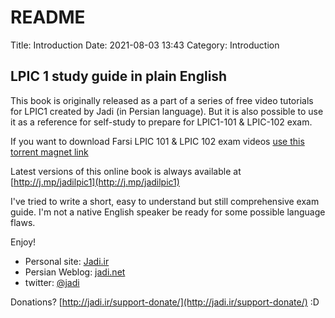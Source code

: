 # README

Title: Introduction Date: 2021-08-03 13:43 Category: Introduction

## LPIC 1 study guide in plain English

This book is originally released as a part of a series of free video tutorials for LPIC1 created by Jadi \(in Persian language\). But it is also possible to use it as a reference for self-study to prepare for LPIC1-101 & LPIC-102 exam.

If you want to download Farsi LPIC 101 & LPIC 102 exam videos [use this torrent magnet link](magnet:?xt=urn:btih:e003aba9b19bee27dab9085f79afb4ed88d856b2&dn=Jadi-net-LPIC1-Exam101and102-version1.0-July2016&tr=udp%3a%2f%2fdenis.stalker.h3q.com%3a6969%2fannounce&tr=http%3a%2f%2fopen.tracker.thepiratebay.org%2fannounce&tr=http%3a%2f%2fdenis.stalker.h3q.com%3a6969%2fannounce&tr=http%3a%2f%2fwww.sumotracker.com%2fannounce&tr=http%3a%2f%2fwww.torrent-downloads.to%3a2710%2fannounce)

Latest versions of this online book is always available at [http://j.mp/jadilpic1](http://j.mp/jadilpic1)

I've tried to write a short, easy to understand but still comprehensive exam guide. I'm not a native English speaker be ready for some possible language flaws.

Enjoy!

* Personal site: [Jadi.ir](http://jadi.ir)
* Persian Weblog: [jadi.net](http://jadi.net)
* twitter: [@jadi](http://twitter.com/jadi)

Donations? [http://jadi.ir/support-donate/](http://jadi.ir/support-donate/) :D

